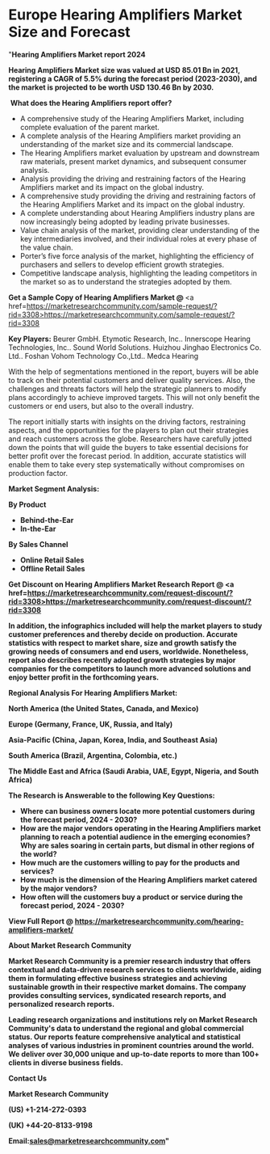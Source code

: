 # Europe Hearing Amplifiers Market Size and Forecast
"<strong>Hearing Amplifiers Market report 2024</strong>

<strong>Hearing Amplifiers Market size was valued at USD 85.01 Bn in 2021, registering a CAGR of 5.5% during the forecast period (2023-2030), and the market is projected to be worth USD 130.46 Bn by 2030.</strong>

 <strong><b>What does the Hearing Amplifiers report offer?</b></strong>
<ul>
  <li>A comprehensive study of the Hearing Amplifiers Market, including complete evaluation of the parent market.</li>
  <li>A complete analysis of the Hearing Amplifiers market providing an understanding of the market size and its commercial landscape.</li>
  <li>The Hearing Amplifiers market evaluation by upstream and downstream raw materials, present market dynamics, and subsequent consumer analysis.</li>
  <li>Analysis providing the driving and restraining factors of the Hearing Amplifiers market and its impact on the global industry.</li>
  <li>A comprehensive study providing the driving and restraining factors of the Hearing Amplifiers Market and its impact on the global industry.</li>
  <li>A complete understanding about Hearing Amplifiers industry plans are now increasingly being adopted by leading private businesses.</li>
  <li>Value chain analysis of the market, providing clear understanding of the key intermediaries involved, and their individual roles at every phase of the value chain.</li>
  <li>Porter’s five force analysis of the market, highlighting the efficiency of purchasers and sellers to develop efficient growth strategies.</li>
  <li>Competitive landscape analysis, highlighting the leading competitors in the market so as to understand the strategies adopted by them.</li>
</ul>

<strong>Get a Sample Copy of Hearing Amplifiers Market @ </strong><a href=https://marketresearchcommunity.com/sample-request/?rid=3308><u>https://marketresearchcommunity.com/sample-request/?rid=3308</u></a>

<strong>Key Players:</strong> 
Beurer GmbH. Etymotic Research, Inc.. Innerscope Hearing Technologies, Inc.. Sound World Solutions. Huizhou Jinghao Electronics Co. Ltd.. Foshan Vohom Technology Co.,Ltd.. Medca Hearing

With the help of segmentations mentioned in the report, buyers will be able to track on their potential customers and deliver quality services. Also, the challenges and threats factors will help the strategic planners to modify plans accordingly to achieve improved targets. This will not only benefit the customers or end users, but also to the overall industry.

The report initially starts with insights on the driving factors, restraining aspects, and the opportunities for the players to plan out their strategies and reach customers across the globe. Researchers have carefully jotted down the points that will guide the buyers to take essential decisions for better profit over the forecast period. In addition, accurate statistics will enable them to take every step systematically without compromises on production factor.

<strong>Market Segment Analysis:</strong>


<strong><strong>By Product</strong></h4>
<ul>
 	<li>Behind-the-Ear</li>
 	<li>In-the-Ear</li>
</ul>
<strong><strong>By Sales Channel</strong></h4>
<ul>
 	<li>Online Retail Sales</li>
 	<li>Offline Retail Sales</li>
</ul>

<strong>Get Discount on Hearing Amplifiers Market Research Report @ </b></strong><a href=https://marketresearchcommunity.com/request-discount/?rid=3308><u>https://marketresearchcommunity.com/request-discount/?rid=3308</u></a>

In addition, the infographics included will help the market players to study customer preferences and thereby decide on production. Accurate statistics with respect to market share, size and growth satisfy the growing needs of consumers and end users, worldwide. Nonetheless, report also describes recently adopted growth strategies by major companies for the competitors to launch more advanced solutions and enjoy better profit in the forthcoming years.

<strong>Regional Analysis For Hearing Amplifiers Market:</strong>

<strong>North America</strong> (the United States, Canada, and Mexico)

<strong>Europe</strong> (Germany, France, UK, Russia, and Italy)

<strong>Asia-Pacific</strong> (China, Japan, Korea, India, and Southeast Asia)

<strong>South America</strong> (Brazil, Argentina, Colombia, etc.)

<strong>The Middle East and Africa</strong> (Saudi Arabia, UAE, Egypt, Nigeria, and South Africa)

<strong>The Research is Answerable to the following Key Questions:</strong>
<ul>
 	<li>Where can business owners locate more potential customers during the forecast period, 2024 - 2030?</li>
 	<li>How are the major vendors operating in the Hearing Amplifiers market planning to reach a potential audience in the emerging economies? Why are sales soaring in certain parts, but dismal in other regions of the world?</li>
 	<li>How much are the customers willing to pay for the products and services?</li>
 	<li>How much is the dimension of the Hearing Amplifiers market catered by the major vendors?</li>
 	<li>How often will the customers buy a product or service during the forecast period, 2024 - 2030?</li>
</ul>

<strong>View Full Report @</strong> <a href=https://marketresearchcommunity.com/hearing-amplifiers-market/>https://marketresearchcommunity.com/hearing-amplifiers-market/</a>

<strong>About Market Research Community</strong>

Market Research Community is a premier research industry that offers contextual and data-driven research services to clients worldwide, aiding them in formulating effective business strategies and achieving sustainable growth in their respective market domains. The company provides consulting services, syndicated research reports, and personalized research reports.

Leading research organizations and institutions rely on Market Research Community's data to understand the regional and global commercial status. Our reports feature comprehensive analytical and statistical analyses of various industries in prominent countries around the world. We deliver over 30,000 unique and up-to-date reports to more than 100+ clients in diverse business fields.

<strong>Contact Us</strong>

<strong>Market Research Community</strong>

(US) +1-214-272-0393

(UK) +44-20-8133-9198

<strong>Email:</strong>sales@marketresearchcommunity.com"
